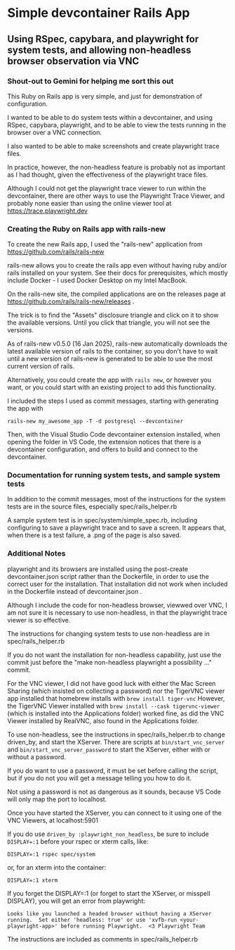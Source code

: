 # Simple devcontainer Rails App
## Using RSpec, capybara, and playwright for system tests, and allowing non-headless browser observation via VNC 

### Shout-out to Gemini for helping me sort this out

This Ruby on Rails app is very simple, and just for demonstration of configuration.

I wanted to be able to do system tests within a devcontainer, and using RSpec, capybara, playwright, and to be able to view the tests running in the browser over a VNC connection.

I also wanted to be able to make screenshots and create playwright trace files.

In practice, however, the non-headless feature is probably not as important as I had thought, given the effectiveness of the playwright trace files.

Although I could not get the playwright trace viewer to run within the devcontainer, there are other ways to use the Playwright Trace Viewer, and probably none easier than using the online viewer tool at https://trace.playwright.dev

### Creating the Ruby on Rails app with rails-new

To create the new Rails app, I used the "rails-new" application from https://github.com/rails/rails-new

rails-new allows you to create the rails app even without having ruby and/or rails installed on your system.  See their docs for prerequisites, which mostly include Docker - I used Docker Desktop on my Intel MacBook.

On the rails-new site, the compiled applications are on the releases page at https://github.com/rails/rails-new/releases . 

The trick is to find the "Assets" disclosure triangle and click on it to show the available versions.  Until you click that triangle, you will not see the versions.

As of rails-new v0.5.0 (16 Jan 2025), rails-new automatically downloads the latest available version of rails to the container, so you don't have to wait until a new version of rails-new is generated to be able to use the most current version of rails.  

Alternatively, you could create the app with `rails new`, or however you want, or you could start with an existing project to add this functionality.

I included the steps I used as commit messages, starting with generating the app with 

`rails-new my_awesome_app -T -d postgresql --devcontainer`

Then, with the Visual Studio Code devcontainer extension installed, when opening the folder in VS Code, the extension notices that there is a devcontainer configuration, and offers to build and connect to the devcontainer.

### Documentation for running system tests, and sample system tests

In addition to the commit messages, most of the instructions for the system tests are in the source files, especially spec/rails_helper.rb

A sample system test is in spec/system/simple_spec.rb, including configuring to save a playwright trace and to save a screen.  It appears that, when there is a test failure, a .png of the page is also saved.

### Additional Notes

playwright and its browsers are installed using the post-create devcontainer.json script rather than the Dockerfile, in order to use the correct user for the installation.  That installation did not work when included in the Dockerfile instead of devcontainer.json .

Although I include the code for non-headless browser, viewwed over VNC, I am not sure it is necessary to use non-headless, in that the playwright trace viewer is so effective.  

The instructions for changing system tests to use non-headless are in spec/rails_helper.rb 

If you do not want the installation for non-headless capability, just use the commit just before the "make non-headless playwright a possibility ..." commit.

For the VNC viewer, I did not have good luck with either the Mac Screen Sharing (which insisted on collecting a password) nor the TigerVNC viewer app installed that homebrew installs with `brew install tiger-vnc`  However, the TigerVNC Viewer installed with `brew install --cask tigervnc-viewer` (which is installed into the Applications folder) worked fine, as did the VNC Viewer installed by RealVNC, also found in the Applications folder.

To use non-headless, see the instructions in spec/rails_helper.rb to change driven_by, and start the XServer.  There are scripts at `bin/start_vnc_server` and `bin/start_vnc_server_password` to start the XServer, either with or without a password.

If you do want to use a password, it must be set before calling the script, but if you do not you will get a message telling you how to do it.

Not using a password is not as dangerous as it sounds, because VS Code will only map the port to localhost.

Once you have started the XServer, you can connect to it using one of the VNC Viewers, at localhost:5901

If you do use `driven_by :playwright_non_headless`, be sure to include `DISPLAY=:1` before your rspec or xterm calls, like:

`DISPLAY=:1 rspec spec/system`

or, for an xterm into the container:

`DISPLAY=:1 xterm`

If you forget the DISPLAY=:1 (or forget to start the XServer, or misspell DISPLAY), you will get an error from playwright:

`Looks like you launched a headed browser without having a XServer running.  Set either 'headless: true' or use 'xvfb-run <your-playwright-app>' before running Playwright.  <3 Playwright Team`

The instructions are included as comments in spec/rails_helper.rb
